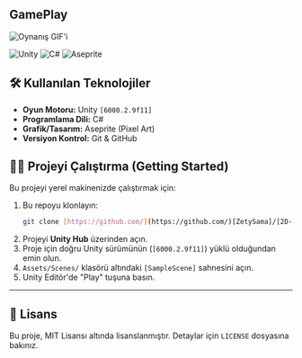 
##  GamePlay
![Oynanış GIF'i](gameplay.gif)
<p align="left">
  <img src="https://img.shields.io/badge/unity-%23000000.svg?style=flat&logo=unity&logoColor=white" alt="Unity"/>
  <img src="https://img.shields.io/badge/c%23-%23239120.svg?style=flat&logo=csharp&logoColor=white" alt="C#"/>
  <img src="https://img.shields.io/badge/Aseprite-7D929E?style=flat&logo=aseprite&logoColor=white" alt="Aseprite"/>
</p>


## 🛠️ Kullanılan Teknolojiler

* **Oyun Motoru:** Unity `[6000.2.9f11]`
* **Programlama Dili:** C#
* **Grafik/Tasarım:** Aseprite (Pixel Art)
* **Versiyon Kontrol:** Git & GitHub

## 🏃‍♀️ Projeyi Çalıştırma (Getting Started)

Bu projeyi yerel makinenizde çalıştırmak için:

1.  Bu repoyu klonlayın:
    ```sh
    git clone [https://github.com/](https://github.com/)[ZetySama]/[2D-TopDown-RPG-Game-Unity].git
    ```
2.  Projeyi **Unity Hub** üzerinden açın.
3.  Proje için doğru Unity sürümünün (`[6000.2.9f11]`) yüklü olduğundan emin olun.
4.  `Assets/Scenes/` klasörü altındaki `[SampleScene]` sahnesini açın.
5.  Unity Editör'de "Play" tuşuna basın.

---

## 📜 Lisans
Bu proje, MIT Lisansı altında lisanslanmıştır. Detaylar için `LICENSE` dosyasına bakınız.
